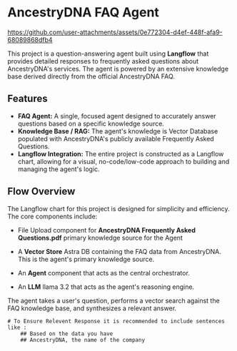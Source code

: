 # **AncestryDNA FAQ Agent**


https://github.com/user-attachments/assets/0e772304-d4ef-448f-afa9-68089868dfb4


This project is a question-answering agent built using **Langflow** that provides detailed responses to frequently asked questions about AncestryDNA's services. The agent is powered by an extensive knowledge base derived directly from the official AncestryDNA FAQ.

## **Features**

* **FAQ Agent:** A single, focused agent designed to accurately answer questions based on a specific knowledge source.  
* **Knowledge Base / RAG:** The agent's knowledge is Vector Database populated with AncestryDNA's publicly available Frequently Asked Questions.  
* **Langflow Integration:** The entire project is constructed as a Langflow chart, allowing for a visual, no-code/low-code approach to building and managing the agent's logic.  

## **Flow Overview**

The Langflow chart for this project is designed for simplicity and efficiency. The core components include:

* File Upload component for **AncestryDNA Frequently Asked Questions.pdf** primary knowledge source for the Agent

* A **Vector Store** Astra DB containing the FAQ data from AncestryDNA. This is the agent's primary knowledge source.  

* An **Agent** component that acts as the central orchestrator.  

* An **LLM** llama 3.2 that acts as the agent's reasoning engine.

The agent takes a user's question, performs a vector search against the FAQ knowledge base, and synthesizes a relevant answer.

```
# To Ensure Relevent Response it is recommended to include sentences like :
    ## Based on the data you have
    ## AncestryDNA, the name of the company
```
